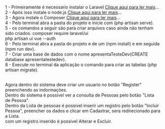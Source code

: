 1 - Primeiramente é necessario instalar o Laravel <a href="https://laravel.com/docs/10.x/installation">Clique aqui para ler mais</a>...<br>
2 - Após isso instale o node.js <a href="https://nodejs.org/en">Clique aqui para ler mais</a>...<br>
3 - Agora instale o Composer <a href="https://getcomposer.org">Clique aqui para ler mais</a>...<br> 
4 - Pelo terminal abra a pasta do projeto e inicie com (php artisan serve). <br>
5 - os comandos a seguir são para criar arquivos caso ainda não tenham sido criados.
    composer require laravel/ui <br>
    php artisan ui vue --auth <br>
6 - Pelo terminal abra a pasta do projeto e de um (npm install) e em seguida (npm run dev).<br>
7 - Criar uma base de dados com o nome apresentaTesteDev(CREATE database apresentatestedev).<br>
8 - Execute no terminal da aplicação o comando para criar as tabelas (php artisan migrate).<br><br>

Agora dentro do sistema deve criar um usuario no botão "Register" preenchendo as indormações.<br>
Dentro do sistema é possivel ver a consulta de Pessoas pelo botão "Lista de Pessoa".<br>
Dentro da Lista de pessoas é possivel inserir um registro pelo botão "Incluir Pessoa", preencher os dados e clicar em Cadastrar, sera redirecionado para a Lista.<br>
com um registro inserido é possivel Alterar e Excluir.


    


